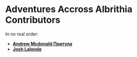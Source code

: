Adventures Accross Albrithia Contributors
=========================================
In no real order:

* **[Andrew Mcdonald Притула](https://github.com/drew887)**
* **[Josh Lalonde](https://github.com/ryuujiKun)**
